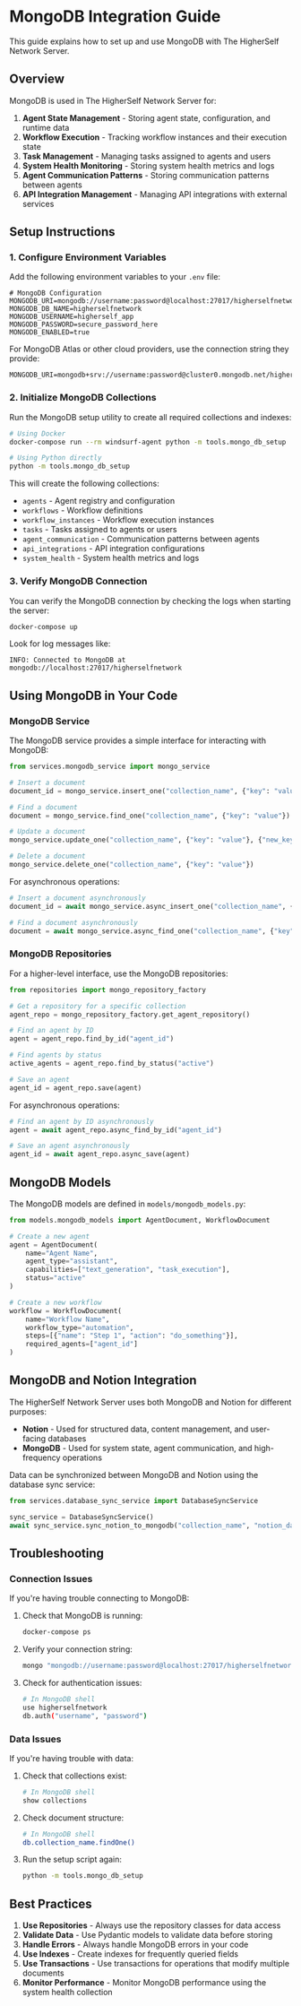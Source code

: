 # MongoDB Integration Guide

This guide explains how to set up and use MongoDB with The HigherSelf Network Server.

## Overview

MongoDB is used in The HigherSelf Network Server for:

1. **Agent State Management** - Storing agent state, configuration, and runtime data
2. **Workflow Execution** - Tracking workflow instances and their execution state
3. **Task Management** - Managing tasks assigned to agents and users
4. **System Health Monitoring** - Storing system health metrics and logs
5. **Agent Communication Patterns** - Storing communication patterns between agents
6. **API Integration Management** - Managing API integrations with external services

## Setup Instructions

### 1. Configure Environment Variables

Add the following environment variables to your `.env` file:

```
# MongoDB Configuration
MONGODB_URI=mongodb://username:password@localhost:27017/higherselfnetwork
MONGODB_DB_NAME=higherselfnetwork
MONGODB_USERNAME=higherself_app
MONGODB_PASSWORD=secure_password_here
MONGODB_ENABLED=true
```

For MongoDB Atlas or other cloud providers, use the connection string they provide:

```
MONGODB_URI=mongodb+srv://username:password@cluster0.mongodb.net/higherselfnetwork
```

### 2. Initialize MongoDB Collections

Run the MongoDB setup utility to create all required collections and indexes:

```bash
# Using Docker
docker-compose run --rm windsurf-agent python -m tools.mongo_db_setup

# Using Python directly
python -m tools.mongo_db_setup
```

This will create the following collections:

- `agents` - Agent registry and configuration
- `workflows` - Workflow definitions
- `workflow_instances` - Workflow execution instances
- `tasks` - Tasks assigned to agents or users
- `agent_communication` - Communication patterns between agents
- `api_integrations` - API integration configurations
- `system_health` - System health metrics and logs

### 3. Verify MongoDB Connection

You can verify the MongoDB connection by checking the logs when starting the server:

```bash
docker-compose up
```

Look for log messages like:

```
INFO: Connected to MongoDB at mongodb://localhost:27017/higherselfnetwork
```

## Using MongoDB in Your Code

### MongoDB Service

The MongoDB service provides a simple interface for interacting with MongoDB:

```python
from services.mongodb_service import mongo_service

# Insert a document
document_id = mongo_service.insert_one("collection_name", {"key": "value"})

# Find a document
document = mongo_service.find_one("collection_name", {"key": "value"})

# Update a document
mongo_service.update_one("collection_name", {"key": "value"}, {"new_key": "new_value"})

# Delete a document
mongo_service.delete_one("collection_name", {"key": "value"})
```

For asynchronous operations:

```python
# Insert a document asynchronously
document_id = await mongo_service.async_insert_one("collection_name", {"key": "value"})

# Find a document asynchronously
document = await mongo_service.async_find_one("collection_name", {"key": "value"})
```

### MongoDB Repositories

For a higher-level interface, use the MongoDB repositories:

```python
from repositories import mongo_repository_factory

# Get a repository for a specific collection
agent_repo = mongo_repository_factory.get_agent_repository()

# Find an agent by ID
agent = agent_repo.find_by_id("agent_id")

# Find agents by status
active_agents = agent_repo.find_by_status("active")

# Save an agent
agent_id = agent_repo.save(agent)
```

For asynchronous operations:

```python
# Find an agent by ID asynchronously
agent = await agent_repo.async_find_by_id("agent_id")

# Save an agent asynchronously
agent_id = await agent_repo.async_save(agent)
```

## MongoDB Models

The MongoDB models are defined in `models/mongodb_models.py`:

```python
from models.mongodb_models import AgentDocument, WorkflowDocument

# Create a new agent
agent = AgentDocument(
    name="Agent Name",
    agent_type="assistant",
    capabilities=["text_generation", "task_execution"],
    status="active"
)

# Create a new workflow
workflow = WorkflowDocument(
    name="Workflow Name",
    workflow_type="automation",
    steps=[{"name": "Step 1", "action": "do_something"}],
    required_agents=["agent_id"]
)
```

## MongoDB and Notion Integration

The HigherSelf Network Server uses both MongoDB and Notion for different purposes:

- **Notion** - Used for structured data, content management, and user-facing databases
- **MongoDB** - Used for system state, agent communication, and high-frequency operations

Data can be synchronized between MongoDB and Notion using the database sync service:

```python
from services.database_sync_service import DatabaseSyncService

sync_service = DatabaseSyncService()
await sync_service.sync_notion_to_mongodb("collection_name", "notion_database_id")
```

## Troubleshooting

### Connection Issues

If you're having trouble connecting to MongoDB:

1. Check that MongoDB is running:
   ```bash
   docker-compose ps
   ```

2. Verify your connection string:
   ```bash
   mongo "mongodb://username:password@localhost:27017/higherselfnetwork"
   ```

3. Check for authentication issues:
   ```bash
   # In MongoDB shell
   use higherselfnetwork
   db.auth("username", "password")
   ```

### Data Issues

If you're having trouble with data:

1. Check that collections exist:
   ```bash
   # In MongoDB shell
   show collections
   ```

2. Check document structure:
   ```bash
   # In MongoDB shell
   db.collection_name.findOne()
   ```

3. Run the setup script again:
   ```bash
   python -m tools.mongo_db_setup
   ```

## Best Practices

1. **Use Repositories** - Always use the repository classes for data access
2. **Validate Data** - Use Pydantic models to validate data before storing
3. **Handle Errors** - Always handle MongoDB errors in your code
4. **Use Indexes** - Create indexes for frequently queried fields
5. **Use Transactions** - Use transactions for operations that modify multiple documents
6. **Monitor Performance** - Monitor MongoDB performance using the system health collection
